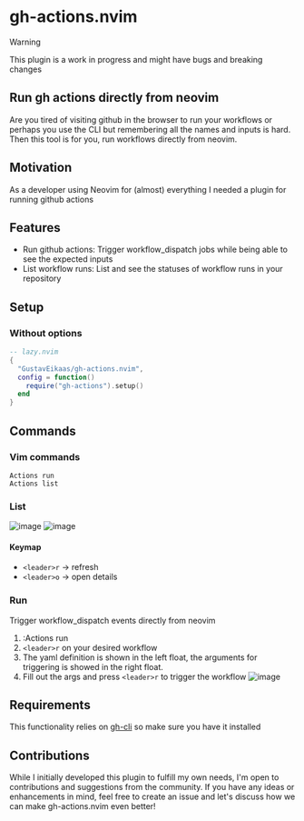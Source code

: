 # gh-actions.nvim

> [!Warning]
> This plugin is a work in progress and might have bugs and breaking changes

## Run gh actions directly from neovim
Are you tired of visiting github in the browser to run your workflows or perhaps you use the CLI but remembering all the names and inputs is hard. Then this tool is for you, run workflows directly from neovim.

## Motivation
As a developer using Neovim for (almost) everything I needed a plugin for running github actions

## Features

- Run github actions: Trigger workflow_dispatch jobs while being able to see the expected inputs
- List workflow runs: List and see the statuses of workflow runs in your repository

## Setup

### Without options
```lua
-- lazy.nvim
{
  "GustavEikaas/gh-actions.nvim",
  config = function()
    require("gh-actions").setup()
  end
}
```

## Commands

### Vim commands
```
Actions run
Actions list
```

### List

![image](https://github.com/user-attachments/assets/355ff0a1-e25b-4c94-b4be-68375d2963b7)
![image](https://github.com/user-attachments/assets/5b34031b-24db-4710-9a92-f15afd7f63f7)

#### Keymap

- `<leader>r` -> refresh
- `<leader>o` -> open details

### Run
Trigger workflow_dispatch events directly from neovim

1. :Actions run
2. `<leader>r` on your desired workflow
3. The yaml definition is shown in the left float, the arguments for triggering is showed in the right float.
4. Fill out the args and press `<leader>r` to trigger the workflow
![image](https://github.com/user-attachments/assets/b988df90-df39-4748-b3bf-e3a315840d30)

## Requirements
This functionality relies on [gh-cli](https://cli.github.com/) so make sure you have it installed

## Contributions
While I initially developed this plugin to fulfill my own needs, I'm open to contributions and suggestions from the community. If you have any ideas or enhancements in mind, feel free to create an issue and let's discuss how we can make gh-actions.nvim even better!

